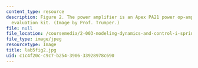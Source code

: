 ```yaml
---
content_type: resource
description: Figure 2. The power amplifier is an Apex PA21 power op-amp in their EK21
  evaluation kit. (Image by Prof. Trumper.)
file: null
file_location: /coursemedia/2-003-modeling-dynamics-and-control-i-spring-2005/c1c4f20cc9c7b254390633928978c690_lab5fig2.jpg
file_type: image/jpeg
resourcetype: Image
title: lab5fig2.jpg
uid: c1c4f20c-c9c7-b254-3906-33928978c690
---
```

